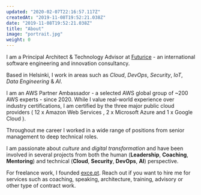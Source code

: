 ```yaml
---
updated: "2020-02-07T22:16:57.117Z"
createdAt: "2019-11-08T19:52:21.038Z"
date: "2019-11-08T19:52:21.038Z"
title: "About"
image: "portrait.jpg"
weight: 0
---
```

I am a Principal Architect & Technology Advisor at [Futurice](https://www.futurice.com) - an international software engineering and innovation consultancy.

Based in Helsinki, I work in areas such as *Cloud*, *DevOps*, *Security*, *IoT*, *Data Engineering* & *AI*.

I am an AWS Partner Ambassador - a selected AWS global group of ~200 AWS experts - since 2020. While I value real-world experience over industry certifications, I am certified by the three major public cloud providers ( 12 x Amazon Web Services , 2 x Microsoft Azure and 1 x Google Cloud ).

Throughout me career I worked in a wide range of positions from senior management to deep technical roles.

I am passionate about *culture* and *digital transformation* and have been involved in several projects from both the human (**Leadership**, **Coaching**, **Mentoring**) and technical (**Cloud**, **Security**, **DevOps**, **AI**) perspective.

For freelance work, I founded [exce.pt](https://exce.pt). Reach out if you want to hire me for services such as coaching, speaking, architecture, training, advisory or other type of contract work.

